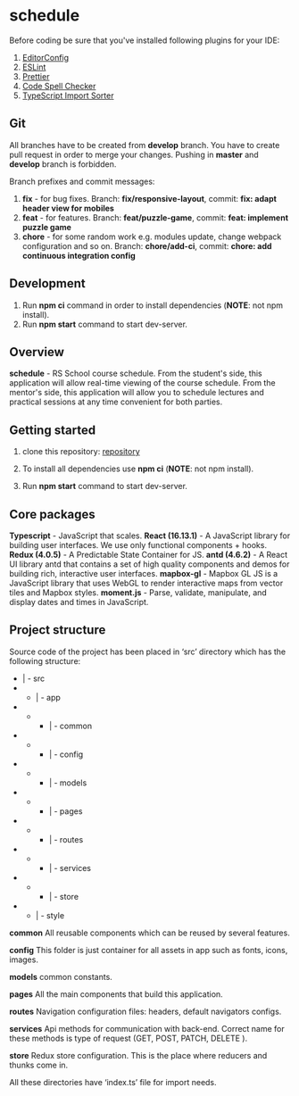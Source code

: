 # schedule

Before coding be sure that you've installed following plugins for your IDE:

1. [EditorConfig](https://marketplace.visualstudio.com/items?itemName=EditorConfig.EditorConfig)
2. [ESLint](https://marketplace.visualstudio.com/items?itemName=dbaeumer.vscode-eslint)
3. [Prettier](https://marketplace.visualstudio.com/items?itemName=esbenp.prettier-vscode)
4. [Code Spell Checker](https://marketplace.visualstudio.com/items?itemName=streetsidesoftware.code-spell-checker)
5. [TypeScript Import Sorter](https://marketplace.visualstudio.com/items?itemName=mike-co.import-sorter)

## Git

All branches have to be created from **develop** branch. You have to create pull request in order to merge your changes. Pushing in **master** and **develop** branch is forbidden.

Branch prefixes and commit messages:

1. **fix** - for bug fixes. Branch: **fix/responsive-layout**, commit: **fix: adapt header view for mobiles**
2. **feat** - for features. Branch: **feat/puzzle-game**, commit: **feat: implement puzzle game**
3. **chore** - for some random work e.g. modules update, change webpack configuration and so on. Branch: **chore/add-ci**, commit: **chore: add continuous integration config**

## Development

1. Run **npm ci** command in order to install dependencies (**NOTE**: not npm install).
2. Run **npm start** command to start dev-server.

## Overview

**schedule** - RS School course schedule. From the student's side, this application will allow real-time viewing of the course schedule. From the mentor's side, this application will allow you to schedule lectures and practical sessions at any time convenient for both parties.

## Getting started

1. clone this repository: [repository](https://github.com/pavelSaikov/schedule)

2. To install all dependencies use **npm ci** (**NOTE**: not npm install).

3. Run **npm start** command to start dev-server.

## Core packages

**Typescript** - JavaScript that scales.
**React (16.13.1)** - A JavaScript library for building user interfaces. We use only functional components + hooks.
**Redux (4.0.5)** - A Predictable State Container for JS.
**antd (4.6.2)** - A React UI library antd that contains a set of high quality components and demos for building rich, interactive user interfaces.
**mapbox-gl** - Mapbox GL JS is a JavaScript library that uses WebGL to render interactive maps from vector tiles and Mapbox styles.
**moment.js** - Parse, validate, manipulate, and display dates and times in JavaScript.

## Project structure

Source code of the project has been placed in ‘src’ directory which has the following structure:

- | - src
- - | - app
- - - | - common
- - - | - config
- - - | - models
- - - | - pages
- - - | - routes
- - - | - services
- - - | - store
- - | - style

**common**
All reusable components which can be reused by several features.

**config**
This folder is just container for all assets in app such as fonts, icons, images.

**models**
common constants.

**pages**
All the main components that build this application.

**routes**
Navigation configuration files: headers, default navigators configs.

**services**
Api methods for communication with back-end. Correct name for these methods is type of request (GET, POST, PATCH, DELETE ).

**store**
Redux store configuration. This is the place where reducers and thunks come in.

All these directories have ‘index.ts’ file for import needs.
